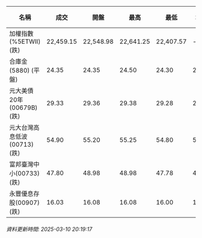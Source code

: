 | 名稱 | 成交 | 開盤 | 最高 | 最低 | 均價 | 成交金額(億) | 昨收 | 漲跌幅 | 漲跌 | 總量 | 昨量 | 振幅 |
| -------- | -------- | -------- | -------- |-------- | -------- | -------- |-------- |-------- |-------- | -------- | -------- |-------- |
|加權指數(%5ETWII) (跌)|22,459.15|22,548.98|22,641.25|22,407.57|-|3,387.07|22,576.07|0.52%|116.92|6,264,241|0|1.04%|
|合庫金(5880) (平盤)|24.35|24.35|24.50|24.30|24.35|2.39|24.35|0.00%|0.00|9,817|10,227|0.82%|
|元大美債20年(00679B) (跌)|29.33|29.36|29.38|29.28|29.32|11.43|29.46|0.44%|0.13|38,996|53,369|0.34%|
|元大台灣高息低波(00713) (跌)|54.90|55.20|55.25|54.80|54.98|8.60|55.00|0.18%|0.10|15,646|18,828|0.82%|
|富邦臺灣中小(00733) (跌)|47.80|48.98|48.98|47.78|48.06|1.38|48.77|1.99%|0.97|2,867|2,362|2.46%|
|永豐優息存股(00907) (跌)|16.03|16.08|16.08|16.00|16.04|0.350|16.06|0.19%|0.03|2,182|1,666|0.50%|
###### 資料更新時間: 2025-03-10 20:19:17